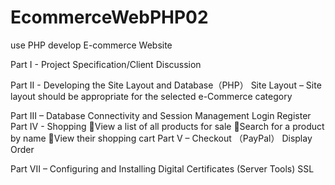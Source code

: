 # EcommerceWebPHP02
use PHP develop E-commerce Website

Part I - Project Specification/Client Discussion

Part II - Developing the Site Layout and Database（PHP）
    Site Layout – Site layout should be appropriate for the selected e-Commerce category
 
Part III – Database Connectivity and Session Management
    Login 
    Register
Part IV - Shopping 
    View a list of all products for sale 
    Search for a product by name 
    View their shopping cart
Part V – Checkout （PayPal）
    Display Order 

Part VII – Configuring and Installing Digital Certificates (Server Tools) SSL
